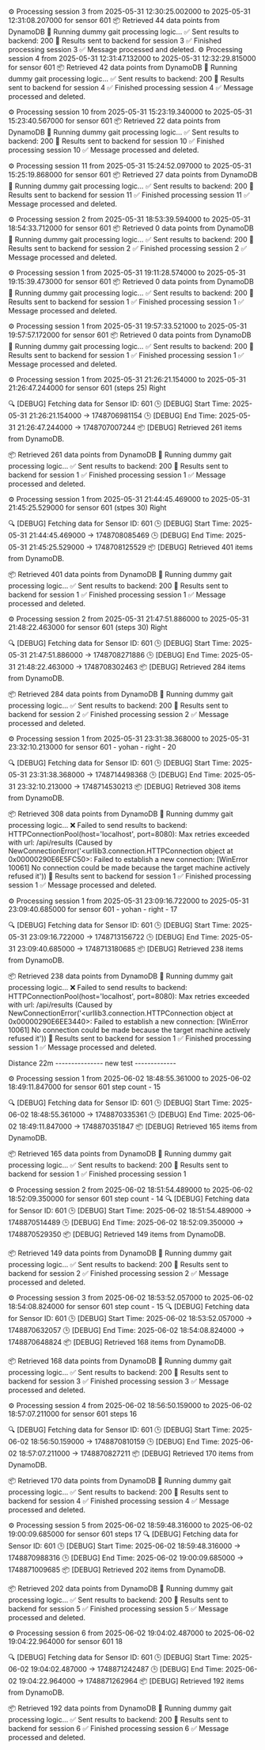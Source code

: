 ⚙️ Processing session 3 from 2025-05-31 12:30:25.002000 to 2025-05-31 12:31:08.207000 for sensor 601
📦 Retrieved 44 data points from DynamoDB
🧠 Running dummy gait processing logic...
✅ Sent results to backend: 200
🚀 Results sent to backend for session 3
✅ Finished processing session 3
✅ Message processed and deleted.
⚙️ Processing session 4 from 2025-05-31 12:31:47.132000 to 2025-05-31 12:32:29.815000 for sensor 601
📦 Retrieved 42 data points from DynamoDB
🧠 Running dummy gait processing logic...
✅ Sent results to backend: 200
🚀 Results sent to backend for session 4
✅ Finished processing session 4
✅ Message processed and deleted.


⚙️ Processing session 10 from 2025-05-31 15:23:19.340000 to 2025-05-31 15:23:40.567000 for sensor 601
📦 Retrieved 22 data points from DynamoDB
🧠 Running dummy gait processing logic...
✅ Sent results to backend: 200
🚀 Results sent to backend for session 10
✅ Finished processing session 10
✅ Message processed and deleted.


⚙️ Processing session 11 from 2025-05-31 15:24:52.097000 to 2025-05-31 15:25:19.868000 for sensor 601
📦 Retrieved 27 data points from DynamoDB
🧠 Running dummy gait processing logic...
✅ Sent results to backend: 200
🚀 Results sent to backend for session 11
✅ Finished processing session 11
✅ Message processed and deleted.



⚙️ Processing session 2 from 2025-05-31 18:53:39.594000 to 2025-05-31 18:54:33.712000 for sensor 601
📦 Retrieved 0 data points from DynamoDB
🧠 Running dummy gait processing logic...
✅ Sent results to backend: 200
🚀 Results sent to backend for session 2
✅ Finished processing session 2
✅ Message processed and deleted.


⚙️ Processing session 1 from 2025-05-31 19:11:28.574000 to 2025-05-31 19:15:39.473000 for sensor 601
📦 Retrieved 0 data points from DynamoDB
🧠 Running dummy gait processing logic...
✅ Sent results to backend: 200
🚀 Results sent to backend for session 1
✅ Finished processing session 1
✅ Message processed and deleted.


⚙️ Processing session 1 from 2025-05-31 19:57:33.521000 to 2025-05-31 19:57:57.172000 for sensor 601
📦 Retrieved 0 data points from DynamoDB
🧠 Running dummy gait processing logic...
✅ Sent results to backend: 200
🚀 Results sent to backend for session 1
✅ Finished processing session 1
✅ Message processed and deleted.



⚙️ Processing session 1 from 2025-05-31 21:26:21.154000 to 2025-05-31 21:26:47.244000 for sensor 601  (steps 25)  Right

🔍 [DEBUG] Fetching data for Sensor ID: 601
🕒 [DEBUG] Start Time: 2025-05-31 21:26:21.154000 -> 1748706981154
🕒 [DEBUG] End Time:   2025-05-31 21:26:47.244000 -> 1748707007244
📦 [DEBUG] Retrieved 261 items from DynamoDB.

📦 Retrieved 261 data points from DynamoDB
🧠 Running dummy gait processing logic...
✅ Sent results to backend: 200
🚀 Results sent to backend for session 1
✅ Finished processing session 1
✅ Message processed and deleted.


⚙️ Processing session 1 from 2025-05-31 21:44:45.469000 to 2025-05-31 21:45:25.529000 for sensor 601   (stpes 30) Right

🔍 [DEBUG] Fetching data for Sensor ID: 601
🕒 [DEBUG] Start Time: 2025-05-31 21:44:45.469000 -> 1748708085469
🕒 [DEBUG] End Time:   2025-05-31 21:45:25.529000 -> 1748708125529
📦 [DEBUG] Retrieved 401 items from DynamoDB.

📦 Retrieved 401 data points from DynamoDB
🧠 Running dummy gait processing logic...
✅ Sent results to backend: 200
🚀 Results sent to backend for session 1
✅ Finished processing session 1
✅ Message processed and deleted.


⚙️ Processing session 2 from 2025-05-31 21:47:51.886000 to 2025-05-31 21:48:22.463000 for sensor 601  (steps 30) Right

🔍 [DEBUG] Fetching data for Sensor ID: 601
🕒 [DEBUG] Start Time: 2025-05-31 21:47:51.886000 -> 1748708271886
🕒 [DEBUG] End Time:   2025-05-31 21:48:22.463000 -> 1748708302463
📦 [DEBUG] Retrieved 284 items from DynamoDB.

📦 Retrieved 284 data points from DynamoDB
🧠 Running dummy gait processing logic...
✅ Sent results to backend: 200
🚀 Results sent to backend for session 2
✅ Finished processing session 2
✅ Message processed and deleted.



⚙️ Processing session 1 from 2025-05-31 23:31:38.368000 to 2025-05-31 23:32:10.213000 for sensor 601 - yohan - right - 20

🔍 [DEBUG] Fetching data for Sensor ID: 601
🕒 [DEBUG] Start Time: 2025-05-31 23:31:38.368000 -> 1748714498368
🕒 [DEBUG] End Time:   2025-05-31 23:32:10.213000 -> 1748714530213
📦 [DEBUG] Retrieved 308 items from DynamoDB.

📦 Retrieved 308 data points from DynamoDB
🧠 Running dummy gait processing logic...
❌ Failed to send results to backend: HTTPConnectionPool(host='localhost', port=8080): Max retries exceeded with url: /api/results (Caused by NewConnectionError('<urllib3.connection.HTTPConnection object at 0x00000290E6E5FC50>: Failed to establish a new connection: [WinError 10061] No connection could be made because the target machine actively refused it'))
🚀 Results sent to backend for session 1
✅ Finished processing session 1
✅ Message processed and deleted.


⚙️ Processing session 1 from 2025-05-31 23:09:16.722000 to 2025-05-31 23:09:40.685000 for sensor 601 - yohan - right - 17

🔍 [DEBUG] Fetching data for Sensor ID: 601
🕒 [DEBUG] Start Time: 2025-05-31 23:09:16.722000 -> 1748713156722
🕒 [DEBUG] End Time:   2025-05-31 23:09:40.685000 -> 1748713180685
📦 [DEBUG] Retrieved 238 items from DynamoDB.

📦 Retrieved 238 data points from DynamoDB
🧠 Running dummy gait processing logic...
❌ Failed to send results to backend: HTTPConnectionPool(host='localhost', port=8080): Max retries exceeded with url: /api/results (Caused by NewConnectionError('<urllib3.connection.HTTPConnection object at 0x00000290E6EE3440>: Failed to establish a new connection: [WinError 10061] No connection could be made because the target machine actively refused it'))
🚀 Results sent to backend for session 1
✅ Finished processing session 1
✅ Message processed and deleted.




Distance 22m --------------- new test -------------

⚙️ Processing session 1 from 2025-06-02 18:48:55.361000 to 2025-06-02 18:49:11.847000 for sensor 601
step count - 15

🔍 [DEBUG] Fetching data for Sensor ID: 601
🕒 [DEBUG] Start Time: 2025-06-02 18:48:55.361000 -> 1748870335361
🕒 [DEBUG] End Time: 2025-06-02 18:49:11.847000 -> 1748870351847
📦 [DEBUG] Retrieved 165 items from DynamoDB.

📦 Retrieved 165 data points from DynamoDB
🧠 Running dummy gait processing logic...
✅ Sent results to backend: 200
🚀 Results sent to backend for session 1
✅ Finished processing session 1

⚙️ Processing session 2 from 2025-06-02 18:51:54.489000 to 2025-06-02 18:52:09.350000 for sensor 601
step count - 14
🔍 [DEBUG] Fetching data for Sensor ID: 601
🕒 [DEBUG] Start Time: 2025-06-02 18:51:54.489000 -> 1748870514489
🕒 [DEBUG] End Time: 2025-06-02 18:52:09.350000 -> 1748870529350
📦 [DEBUG] Retrieved 149 items from DynamoDB.

📦 Retrieved 149 data points from DynamoDB
🧠 Running dummy gait processing logic...
✅ Sent results to backend: 200
🚀 Results sent to backend for session 2
✅ Finished processing session 2
✅ Message processed and deleted.

⚙️ Processing session 3 from 2025-06-02 18:53:52.057000 to 2025-06-02 18:54:08.824000 for sensor 601
step count - 15
🔍 [DEBUG] Fetching data for Sensor ID: 601
🕒 [DEBUG] Start Time: 2025-06-02 18:53:52.057000 -> 1748870632057
🕒 [DEBUG] End Time: 2025-06-02 18:54:08.824000 -> 1748870648824
📦 [DEBUG] Retrieved 168 items from DynamoDB.

📦 Retrieved 168 data points from DynamoDB
🧠 Running dummy gait processing logic...
✅ Sent results to backend: 200
🚀 Results sent to backend for session 3
✅ Finished processing session 3
✅ Message processed and deleted.

⚙️ Processing session 4 from 2025-06-02 18:56:50.159000 to 2025-06-02 18:57:07.211000 for sensor 601
steps 16

🔍 [DEBUG] Fetching data for Sensor ID: 601
🕒 [DEBUG] Start Time: 2025-06-02 18:56:50.159000 -> 1748870810159
🕒 [DEBUG] End Time: 2025-06-02 18:57:07.211000 -> 1748870827211
📦 [DEBUG] Retrieved 170 items from DynamoDB.

📦 Retrieved 170 data points from DynamoDB
🧠 Running dummy gait processing logic...
✅ Sent results to backend: 200
🚀 Results sent to backend for session 4
✅ Finished processing session 4
✅ Message processed and deleted.

⚙️ Processing session 5 from 2025-06-02 18:59:48.316000 to 2025-06-02 19:00:09.685000 for sensor 601
steps 17
🔍 [DEBUG] Fetching data for Sensor ID: 601
🕒 [DEBUG] Start Time: 2025-06-02 18:59:48.316000 -> 1748870988316
🕒 [DEBUG] End Time: 2025-06-02 19:00:09.685000 -> 1748871009685
📦 [DEBUG] Retrieved 202 items from DynamoDB.

📦 Retrieved 202 data points from DynamoDB
🧠 Running dummy gait processing logic...
✅ Sent results to backend: 200
🚀 Results sent to backend for session 5
✅ Finished processing session 5
✅ Message processed and deleted.

⚙️ Processing session 6 from 2025-06-02 19:04:02.487000 to 2025-06-02 19:04:22.964000 for sensor 601
18

🔍 [DEBUG] Fetching data for Sensor ID: 601
🕒 [DEBUG] Start Time: 2025-06-02 19:04:02.487000 -> 1748871242487
🕒 [DEBUG] End Time: 2025-06-02 19:04:22.964000 -> 1748871262964
📦 [DEBUG] Retrieved 192 items from DynamoDB.

📦 Retrieved 192 data points from DynamoDB
🧠 Running dummy gait processing logic...
✅ Sent results to backend: 200
🚀 Results sent to backend for session 6
✅ Finished processing session 6
✅ Message processed and deleted.